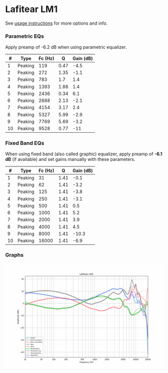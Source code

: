 # Lafitear LM1
See [usage instructions](https://github.com/jaakkopasanen/AutoEq#usage) for more options and info.

### Parametric EQs
Apply preamp of -6.2 dB when using parametric equalizer.

|   # | Type    |   Fc (Hz) |    Q |   Gain (dB) |
|-----|---------|-----------|------|-------------|
|   1 | Peaking |       119 | 0.47 |        -4.5 |
|   2 | Peaking |       272 | 1.35 |        -1.1 |
|   3 | Peaking |       783 | 1.7  |         1.4 |
|   4 | Peaking |      1393 | 1.88 |         1.4 |
|   5 | Peaking |      2436 | 0.34 |         6.1 |
|   6 | Peaking |      2688 | 2.13 |        -2.1 |
|   7 | Peaking |      4154 | 3.17 |         2.4 |
|   8 | Peaking |      5327 | 5.99 |        -2.9 |
|   9 | Peaking |      7769 | 5.69 |        -3.2 |
|  10 | Peaking |      9528 | 0.77 |       -11   |

### Fixed Band EQs
When using fixed band (also called graphic) equalizer, apply preamp of **-6.1 dB** (if available) and set gains manually with these parameters.

|   # | Type    |   Fc (Hz) |    Q |   Gain (dB) |
|-----|---------|-----------|------|-------------|
|   1 | Peaking |        31 | 1.41 |        -0.1 |
|   2 | Peaking |        62 | 1.41 |        -3.2 |
|   3 | Peaking |       125 | 1.41 |        -3.8 |
|   4 | Peaking |       250 | 1.41 |        -3.1 |
|   5 | Peaking |       500 | 1.41 |         0.5 |
|   6 | Peaking |      1000 | 1.41 |         5.2 |
|   7 | Peaking |      2000 | 1.41 |         3.9 |
|   8 | Peaking |      4000 | 1.41 |         4.5 |
|   9 | Peaking |      8000 | 1.41 |       -10.3 |
|  10 | Peaking |     16000 | 1.41 |        -6.9 |

### Graphs
![](./Lafitear%20LM1.png)
